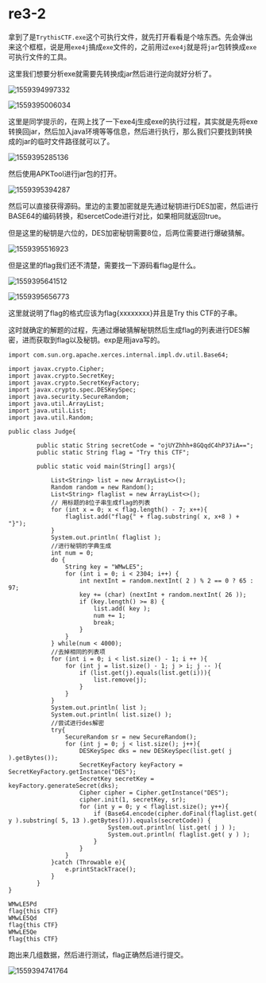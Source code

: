 

# re3-2

拿到了是`TrythisCTF.exe`这个可执行文件，就先打开看看是个啥东西。先会弹出来这个框框，说是用`exe4j`搞成`exe`文件的，之前用过`exe4j`就是将`jar`包转换成`exe`可执行文件的工具。

这里我们想要分析exe就需要先转换成jar然后进行逆向就好分析了。

![1559394997332](C:\Users\varas\AppData\Roaming\Typora\typora-user-images\1559394997332.png)

![1559395006034](C:\Users\varas\AppData\Roaming\Typora\typora-user-images\1559395006034.png)

这里是同学提示的，在网上找了一下exe4j生成exe的执行过程，其实就是先将exe转换回jar，然后加入java环境等等信息，然后进行执行，那么我们只要找到转换成的jar的临时文件路径就可以了。

![1559395285136](C:\Users\varas\AppData\Roaming\Typora\typora-user-images\1559395285136.png)

然后使用APKTool进行jar包的打开。

![1559395394287](C:\Users\varas\AppData\Roaming\Typora\typora-user-images\1559395394287.png)

然后可以直接获得源码。里边的主要加密就是先通过秘钥进行DES加密，然后进行BASE64的编码转换，和sercetCode进行对比，如果相同就返回true。

但是这里的秘钥是六位的，DES加密秘钥需要8位，后两位需要进行爆破猜解。

![1559395516923](C:\Users\varas\AppData\Roaming\Typora\typora-user-images\1559395516923.png)

但是这里的flag我们还不清楚，需要找一下源码看flag是什么。

![1559395641512](C:\Users\varas\AppData\Roaming\Typora\typora-user-images\1559395641512.png)

![1559395656773](C:\Users\varas\AppData\Roaming\Typora\typora-user-images\1559395656773.png)

这里就说明了flag的格式应该为flag{xxxxxxxx}并且是Try this CTF的子串。

这时就确定的解题的过程，先通过爆破猜解秘钥然后生成flag的列表进行DES解密，进而获取到flag以及秘钥。exp是用java写的。

```
import com.sun.org.apache.xerces.internal.impl.dv.util.Base64;

import javax.crypto.Cipher;
import javax.crypto.SecretKey;
import javax.crypto.SecretKeyFactory;
import javax.crypto.spec.DESKeySpec;
import java.security.SecureRandom;
import java.util.ArrayList;
import java.util.List;
import java.util.Random;

public class Judge{

        public static String secretCode = "ojUYZhhh+8GQqdC4hP37iA==";
        public static String flag = "Try this CTF";

        public static void main(String[] args){

            List<String> list = new ArrayList<>();
            Random random = new Random();
            List<String> flaglist = new ArrayList<>();
            // 用标题的8位子串生成flag的列表
            for (int x = 0; x < flag.length() - 7; x++){
                flaglist.add("flag{" + flag.substring( x, x+8 ) + "}");
            }
            System.out.println( flaglist );
            //进行秘钥的字典生成
            int num = 0;
            do {
                String key = "WMwLE5";
                for (int i = 0; i < 2304; i++) {
                    int nextInt = random.nextInt( 2 ) % 2 == 0 ? 65 : 97;
                    key += (char) (nextInt + random.nextInt( 26 ));
                    if (key.length() >= 8) {
                        list.add( key );
                        num += 1;
                        break;
                    }
                }
            } while(num < 4000);
			//去掉相同的列表项
            for (int i = 0; i < list.size() - 1; i ++ ){
                for (int j = list.size() - 1; j > i; j -- ){
                    if (list.get(j).equals(list.get(i))){
                        list.remove(j);
                    }
                }
            }
            System.out.println( list );
            System.out.println( list.size() );
            //尝试进行des解密
            try{
                SecureRandom sr = new SecureRandom();
                for (int j = 0; j < list.size(); j++){
                    DESKeySpec dks = new DESKeySpec(list.get( j ).getBytes());
                    SecretKeyFactory keyFactory = SecretKeyFactory.getInstance("DES");
                    SecretKey secretKey = keyFactory.generateSecret(dks);
                    Cipher cipher = Cipher.getInstance("DES");
                    cipher.init(1, secretKey, sr);
                    for (int y = 0; y < flaglist.size(); y++){
                        if (Base64.encode(cipher.doFinal(flaglist.get( y ).substring( 5, 13 ).getBytes())).equals(secretCode)) {
                            System.out.println( list.get( j ) );
                            System.out.println( flaglist.get( y ) );
                        }
                    }
                }
            }catch (Throwable e){
                e.printStackTrace();
            }
        }
}
```

```
WMwLE5Pd
flag{this CTF}
WMwLE5Qd
flag{this CTF}
WMwLE5Qe
flag{this CTF}
```

跑出来几组数据，然后进行测试，flag正确然后进行提交。

![1559394741764](C:\Users\varas\AppData\Roaming\Typora\typora-user-images\1559394741764.png)